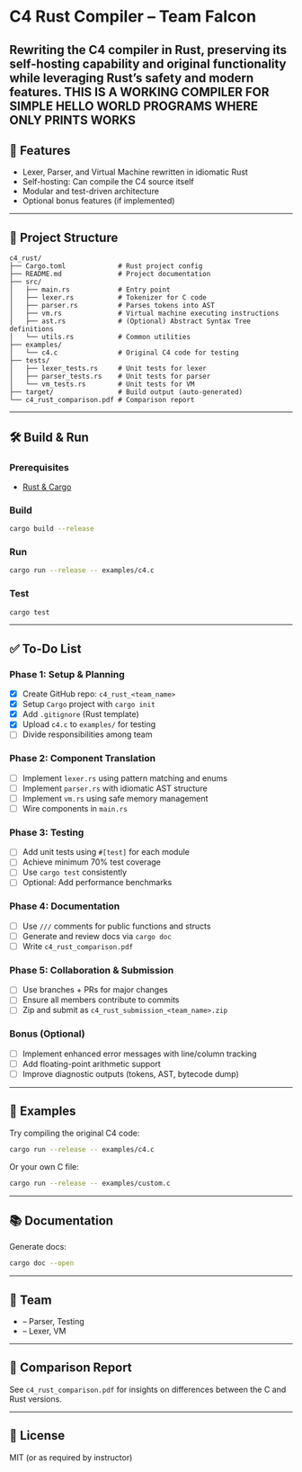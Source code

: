 # C4 Rust Compiler – Team Falcon

Rewriting the C4 compiler in Rust, preserving its self-hosting capability and original functionality while leveraging Rust’s safety and modern features.
THIS IS A WORKING COMPILER FOR SIMPLE HELLO WORLD PROGRAMS WHERE ONLY PRINTS  WORKS
---

## 🚀 Features

- Lexer, Parser, and Virtual Machine rewritten in idiomatic Rust
- Self-hosting: Can compile the C4 source itself
- Modular and test-driven architecture
- Optional bonus features (if implemented)

---

## 📂 Project Structure

```
c4_rust/
├── Cargo.toml             # Rust project config
├── README.md              # Project documentation
├── src/
│   ├── main.rs            # Entry point
│   ├── lexer.rs           # Tokenizer for C code
│   ├── parser.rs          # Parses tokens into AST
│   ├── vm.rs              # Virtual machine executing instructions
│   ├── ast.rs             # (Optional) Abstract Syntax Tree definitions
│   └── utils.rs           # Common utilities
├── examples/
│   └── c4.c               # Original C4 code for testing
├── tests/
│   ├── lexer_tests.rs     # Unit tests for lexer
│   ├── parser_tests.rs    # Unit tests for parser
│   └── vm_tests.rs        # Unit tests for VM
├── target/                # Build output (auto-generated)
└── c4_rust_comparison.pdf # Comparison report
```

---

## 🛠️ Build & Run

### Prerequisites
- [Rust & Cargo](https://www.rust-lang.org/tools/install)

### Build

```bash
cargo build --release
```

### Run

```bash
cargo run --release -- examples/c4.c
```

### Test

```bash
cargo test
```

---

## ✅ To-Do List

### Phase 1: Setup & Planning
- [x] Create GitHub repo: `c4_rust_<team_name>`
- [x] Setup `Cargo` project with `cargo init`
- [x] Add `.gitignore` (Rust template)
- [x] Upload `c4.c` to `examples/` for testing
- [ ] Divide responsibilities among team

### Phase 2: Component Translation
- [ ] Implement `lexer.rs` using pattern matching and enums
- [ ] Implement `parser.rs` with idiomatic AST structure
- [ ] Implement `vm.rs` using safe memory management
- [ ] Wire components in `main.rs`

### Phase 3: Testing
- [ ] Add unit tests using `#[test]` for each module
- [ ] Achieve minimum 70% test coverage
- [ ] Use `cargo test` consistently
- [ ] Optional: Add performance benchmarks

### Phase 4: Documentation
- [ ] Use `///` comments for public functions and structs
- [ ] Generate and review docs via `cargo doc`
- [ ] Write `c4_rust_comparison.pdf`

### Phase 5: Collaboration & Submission
- [ ] Use branches + PRs for major changes
- [ ] Ensure all members contribute to commits
- [ ] Zip and submit as `c4_rust_submission_<team_name>.zip`

### Bonus (Optional)
- [ ] Implement enhanced error messages with line/column tracking
- [ ] Add floating-point arithmetic support
- [ ] Improve diagnostic outputs (tokens, AST, bytecode dump)

---

## 🧪 Examples

Try compiling the original C4 code:

```bash
cargo run --release -- examples/c4.c
```

Or your own C file:

```bash
cargo run --release -- examples/custom.c
```

---

## 📚 Documentation

Generate docs:

```bash
cargo doc --open
```

---

## 👥 Team

- <Your Name> – Parser, Testing
- <Teammate Name> – Lexer, VM

---

## 📄 Comparison Report

See `c4_rust_comparison.pdf` for insights on differences between the C and Rust versions.

---

## 📜 License

MIT (or as required by instructor)

